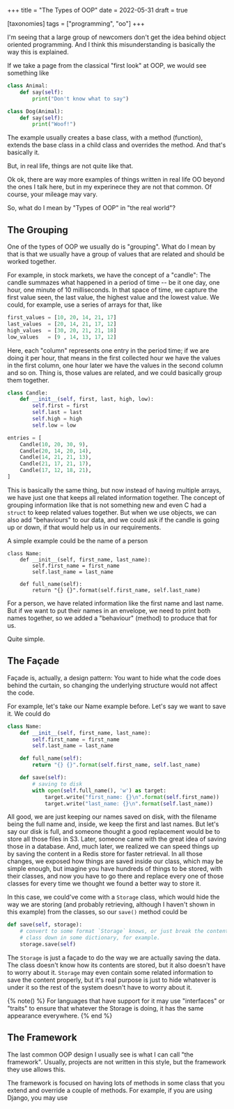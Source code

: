 +++
title = "The Types of OOP"
date = 2022-05-31
draft = true

[taxonomies]
tags = ["programming", "oo"]
+++

I'm seeing that a large group of newcomers don't get the idea behind object
oriented programming. And I think this misunderstanding is basically the way
this is explained.

<!-- more -->

If we take a page from the classical "first look" at OOP, we would see something
like

```python
class Animal:
	def say(self):
		print("Don't know what to say")

class Dog(Animal):
	def say(self):
		print("Woof!")
```

The example usually creates a base class, with a method (function), extends the
base class in a child class and overrides the method. And that's basically it.

But, in real life, things are not quite like that.

Ok ok, there are way more examples of things written in real life OO beyond the
ones I talk here, but in my experinece they are not that common. Of course, your
mileage may vary.

So, what do I mean by "Types of OOP" in "the real world"?

## The Grouping

One of the types of OOP we usually do is "grouping". What do I mean by that is
that we usually have a group of values that are related and should be worked
together.

For example, in stock markets, we have the concept of a "candle": The candle
summazes what happened in a period of time -- be it one day, one hour, one
minute of 10 milliseconds. In that space of time, we capture the first value
seen, the last value, the highest value and the lowest value. We could, for
example, use a series of arrays for that, like

```python
first_values = [10, 20, 14, 21, 17]
last_values  = [20, 14, 21, 17, 12]
high_values  = [30, 20, 21, 21, 18]
low_values   = [9 , 14, 13, 17, 12]
```

Here, each "column" represents one entry in the period time; if we are doing it
per hour, that means in the first collected hour we have the values in the first
column, one hour later we have the values in the second column and so on. Thing
is, those values are related, and we could basically group them together.

```python
class Candle:
	def __init__(self, first, last, high, low):
		self.first = first
		self.last = last
		self.high = high
		self.low = low

entries = [
	Candle(10, 20, 30, 9),
	Candle(20, 14, 20, 14),
	Candle(14, 21, 21, 13),
	Candle(21, 17, 21, 17),
	Candle(17, 12, 18, 21),
]
```

This is basically the same thing, but now instead of having multiple arrays, we
have just one that keeps all related information together. The concept of
grouping information like that is not something new and even C had a `struct` to
keep related values together. But when we use objects, we can also add
"behaviours" to our data, and we could ask if the candle is going up or down, if
that would help us in our requirements.

A simple example could be the name of a person

```
class Name:
	def __init__(self, first_name, last_name):
		self.first_name = first_name
		self.last_name = last_name

	def full_name(self):
		return "{} {}".format(self.first_name, self.last_name)
```

For a person, we have related information like the first name and last name. But
if we want to put their names in an envelope, we need to print both names
together, so we added a "behaviour" (method) to produce that for us.

Quite simple.

## The Façade

Façade is, actually, a design pattern: You want to hide what the code does
behind the curtain, so changing the underlying structure would not affect the
code.

For example, let's take our Name example before. Let's say we want to save
it. We could do

```python
class Name:
	def __init__(self, first_name, last_name):
		self.first_name = first_name
		self.last_name = last_name

	def full_name(self):
		return "{} {}".format(self.first_name, self.last_name)

	def save(self):
		# saving to disk
		with open(self.full_name(), 'w') as target:
			target.write("first_name: {}\n".format(self.first_name))
			target.write("last_name: {}\n".format(self.last_name))
```

All good, we are just keeping our names saved on disk, with the filename being
the full name and, inside, we keep the first and last names. But let's say our
disk is full, and someone thought a good replacement would be to store all those
files in S3. Later, someone came with the great idea of saving those in a
database. And, much later, we realized we can speed things up by saving the
content in a Redis store for faster retrieval. In all those changes, we exposed
how things are saved inside our class, which may be simple enough, but imagine
you have hundreds of things to be stored, with their classes, and now you have
to go there and replace every one of those classes for every time we thought we
found a better way to store it.

In this case, we could've come with a `Storage` class, which would hide the way
we are storing (and probably retrieving, although I haven't shown in this
example) from the classes, so our `save()` method could be

```python
def save(self, storage):
	# convert to some format `Storage` knows, or just break the content of the
	# class down in some dictionary, for example.
	storage.save(self)
```

The `Storage` is just a façade to do the way we are actually saving the
data. The class doesn't know how its contents are stored, but it also doesn't
have to worry about it. `Storage` may even contain some related information to
save the content properly, but it's real purpose is just to hide whatever is
under it so the rest of the system doesn't have to worry about it.

{% note() %}
For languages that have support for it may use "interfaces" or "traits" to
ensure that whatever the Storage is doing, it has the same appearance
everywhere.
{% end %}

## The Framework

The last common OOP design I usually see is what I can call "the
framework". Usually, projects are not written in this style, but the framework
they use allows this.

The framework is focused on having lots of methods in some class that you extend
and override a couple of methods. For example, if you are using Django, you may
use 
